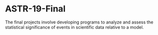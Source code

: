 # ASTR-19-Final
The final projects involve developing programs to analyze and assess the statistical significance of events in scientific data relative to a model.
